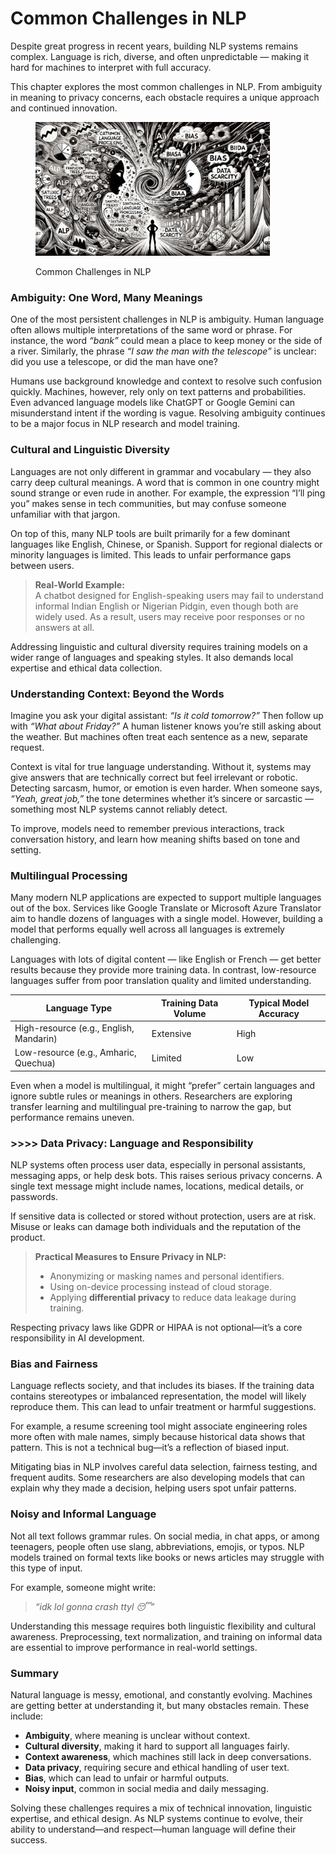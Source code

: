 # Common Challenges in NLP

Despite great progress in recent years, building NLP systems remains complex. Language is rich, diverse, and often unpredictable — making it hard for machines to interpret with full accuracy.

This chapter explores the most common challenges in NLP. From ambiguity in meaning to privacy concerns, each obstacle requires a unique approach and continued innovation.

<div align="left"><figure><img src="../../.gitbook/assets/nlp-common-challenges-in-nlp-min.png" alt="" width="375"><figcaption><p>Common Challenges in NLP</p></figcaption></figure></div>

### Ambiguity: One Word, Many Meanings

One of the most persistent challenges in NLP is ambiguity. Human language often allows multiple interpretations of the same word or phrase. For instance, the word _“bank”_ could mean a place to keep money or the side of a river. Similarly, the phrase _“I saw the man with the telescope”_ is unclear: did you use a telescope, or did the man have one?

Humans use background knowledge and context to resolve such confusion quickly. Machines, however, rely only on text patterns and probabilities. Even advanced language models like ChatGPT or Google Gemini can misunderstand intent if the wording is vague. Resolving ambiguity continues to be a major focus in NLP research and model training.

### Cultural and Linguistic Diversity

Languages are not only different in grammar and vocabulary — they also carry deep cultural meanings. A word that is common in one country might sound strange or even rude in another. For example, the expression “I’ll ping you” makes sense in tech communities, but may confuse someone unfamiliar with that jargon.

On top of this, many NLP tools are built primarily for a few dominant languages like English, Chinese, or Spanish. Support for regional dialects or minority languages is limited. This leads to unfair performance gaps between users.

> **Real-World Example:**\
> A chatbot designed for English-speaking users may fail to understand informal Indian English or Nigerian Pidgin, even though both are widely used. As a result, users may receive poor responses or no answers at all.

Addressing linguistic and cultural diversity requires training models on a wider range of languages and speaking styles. It also demands local expertise and ethical data collection.

### Understanding Context: Beyond the Words

Imagine you ask your digital assistant: _“Is it cold tomorrow?”_ Then follow up with _“What about Friday?”_ A human listener knows you’re still asking about the weather. But machines often treat each sentence as a new, separate request.

Context is vital for true language understanding. Without it, systems may give answers that are technically correct but feel irrelevant or robotic. Detecting sarcasm, humor, or emotion is even harder. When someone says, _“Yeah, great job,”_ the tone determines whether it’s sincere or sarcastic — something most NLP systems cannot reliably detect.

To improve, models need to remember previous interactions, track conversation history, and learn how meaning shifts based on tone and setting.

### Multilingual Processing

Many modern NLP applications are expected to support multiple languages out of the box. Services like Google Translate or Microsoft Azure Translator aim to handle dozens of languages with a single model. However, building a model that performs equally well across all languages is extremely challenging.

Languages with lots of digital content — like English or French — get better results because they provide more training data. In contrast, low-resource languages suffer from poor translation quality and limited understanding.

| **Language Type**                       | **Training Data Volume** | **Typical Model Accuracy** |
| --------------------------------------- | ------------------------ | -------------------------- |
| High-resource (e.g., English, Mandarin) | Extensive                | High                       |
| Low-resource (e.g., Amharic, Quechua)   | Limited                  | Low                        |

Even when a model is multilingual, it might “prefer” certain languages and ignore subtle rules or meanings in others. Researchers are exploring transfer learning and multilingual pre-training to narrow the gap, but performance remains uneven.

### >>>> Data Privacy: Language and Responsibility

NLP systems often process user data, especially in personal assistants, messaging apps, or help desk bots. This raises serious privacy concerns. A single text message might include names, locations, medical details, or passwords.

If sensitive data is collected or stored without protection, users are at risk. Misuse or leaks can damage both individuals and the reputation of the product.

> **Practical Measures to Ensure Privacy in NLP:**
>
> * Anonymizing or masking names and personal identifiers.
> * Using on-device processing instead of cloud storage.
> * Applying **differential privacy** to reduce data leakage during training.

Respecting privacy laws like GDPR or HIPAA is not optional—it’s a core responsibility in AI development.

### Bias and Fairness

Language reflects society, and that includes its biases. If the training data contains stereotypes or imbalanced representation, the model will likely reproduce them. This can lead to unfair treatment or harmful suggestions.

For example, a resume screening tool might associate engineering roles more often with male names, simply because historical data shows that pattern. This is not a technical bug—it’s a reflection of biased input.

Mitigating bias in NLP involves careful data selection, fairness testing, and frequent audits. Some researchers are also developing models that can explain why they made a decision, helping users spot unfair patterns.

### Noisy and Informal Language

Not all text follows grammar rules. On social media, in chat apps, or among teenagers, people often use slang, abbreviations, emojis, or typos. NLP models trained on formal texts like books or news articles may struggle with this type of input.

For example, someone might write:

> _“idk lol gonna crash ttyl 😴”_

Understanding this message requires both linguistic flexibility and cultural awareness. Preprocessing, text normalization, and training on informal data are essential to improve performance in real-world settings.

### Summary

Natural language is messy, emotional, and constantly evolving. Machines are getting better at understanding it, but many obstacles remain. These include:

* **Ambiguity**, where meaning is unclear without context.
* **Cultural diversity**, making it hard to support all languages fairly.
* **Context awareness**, which machines still lack in deep conversations.
* **Data privacy**, requiring secure and ethical handling of user text.
* **Bias**, which can lead to unfair or harmful outputs.
* **Noisy input**, common in social media and daily messaging.

Solving these challenges requires a mix of technical innovation, linguistic expertise, and ethical design. As NLP systems continue to evolve, their ability to understand—and respect—human language will define their success.
